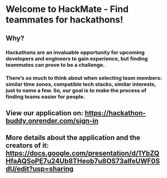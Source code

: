 # Welcome to HackMate - Find teammates for hackathons!

## Why?
### Hackathons are an invaluable opportunity for upcoming developers and engineers to gain experience, but finding teammates can prove to be a challenge. 
### There’s so much to think about when selecting team members: similar time zones, compatible tech stacks, similar interests, just to name a few. So, our goal is to make the process of finding teams easier for people. 

## View our application on: https://hackathon-buddy.onrender.com/sign-in

## More details about the application and the creators of it: https://docs.google.com/presentation/d/1YbZQHfaAQSoPE7u24Ub8THeob7u8OS73alfeUWF0SdU/edit?usp=sharing
